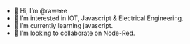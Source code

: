 - 👋 Hi, I’m @raweee
- 👀 I’m interested in IOT, Javascript & Electrical Engineering.
- 🌱 I’m currently learning javascript.
- 💞️ I’m looking to collaborate on Node-Red.


<!---
raweee/raweee is a ✨ special ✨ repository because its `README.md` (this file) appears on your GitHub profile.
You can click the Preview link to take a look at your changes.
--->
